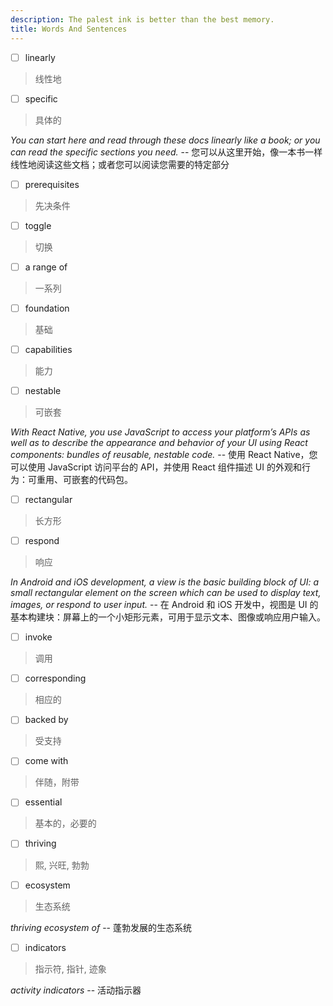 ```yaml
---
description: The palest ink is better than the best memory.
title: Words And Sentences
---
```


- [ ] linearly

> 线性地
- [ ] specific

> 具体的

*You can start here and read through these docs linearly like a book; or you can read the specific sections you need.* -- 您可以从这里开始，像一本书一样线性地阅读这些文档；或者您可以阅读您需要的特定部分

- [ ] prerequisites

> 先决条件

- [ ] toggle

> 切换

- [ ] a range of

> 一系列

- [ ] foundation

> 基础

- [ ] capabilities

> 能力

- [ ] nestable

> 可嵌套

*With React Native, you use JavaScript to access your platform’s APIs as well as to describe the appearance and behavior of your UI using React components: bundles of reusable, nestable code.* -- 使用 React Native，您可以使用 JavaScript 访问平台的 API，并使用 React 组件描述 UI 的外观和行为：可重用、可嵌套的代码包。

- [ ] rectangular

> 长方形

- [ ] respond

> 响应

*In Android and iOS development, a view is the basic building block of UI: a small rectangular element on the screen which can be used to display text, images, or respond to user input.* -- 在 Android 和 iOS 开发中，视图是 UI 的基本构建块：屏幕上的一个小矩形元素，可用于显示文本、图像或响应用户输入。

- [ ] invoke

> 调用

- [ ] corresponding

> 相应的

- [ ] backed by

> 受支持

- [ ] come with

> 伴随，附带

- [ ] essential

> 基本的，必要的

- [ ] thriving

> 熙, 兴旺, 勃勃

- [ ] ecosystem

> 生态系统

*thriving ecosystem of* -- 蓬勃发展的生态系统

- [ ] indicators

> 指示符, 指针, 迹象

*activity indicators* -- 活动指示器